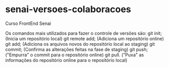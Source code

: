 # senai-versoes-colaboracoes
Curso FrontEnd Senai

Os comandos mais utilizados para fazer o controle de versões são:
git init; (Inicia um repositório local)
git remote add; (Adiciona um repositório online)
git add; (Adiciona os arquivos novos do repositório local ao staging)
git commit; (Confirma as alterações feitas na fase de staging)
git push; ("Empurra" o commit para o repositório online)
git pull. ("Puxa" as informações do repositório online para o repositório local)
